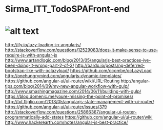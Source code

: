 Sirma_ITT_TodoSPAFront-end
==========================





![alt text](http://www.plymouthmind.org.uk/Images/useful_links_button.gif "Useful links")
==
http://ify.io/lazy-loading-in-angularjs/
http://stackoverflow.com/questions/12529083/does-it-make-sense-to-use-require-js-with-angular-js
http://www.artandlogic.com/blog/2013/05/angularjs-best-practices-ive-been-doing-it-wrong-part-2-of-3/
http://bardo.io/posts/ng-deferred-bootstrap-like-with-oclazyload/
https://github.com/ocombe/ocLazyLoad
http://onehungrymind.com/angularjs-dynamic-templates/
https://github.com/angular-ui/ui-router/wiki/URL-Routing
http://angular-tips.com/blog/2014/09/my-new-angular-workflow-with-gulp/
http://www.smashingmagazine.com/2014/06/11/building-with-gulp/
https://blog.domenic.me/youre-missing-the-point-of-promises/
http://txt.fliglio.com/2013/05/angularjs-state-management-with-ui-router/
https://github.com/angular-ui/ui-router/issues/379
http://stackoverflow.com/questions/25866387/angular-ui-router-programmatically-add-states
https://github.com/angular-ui/ui-router/wiki
http://www.hackerearth.com/notes/angular-js-best-practice/

